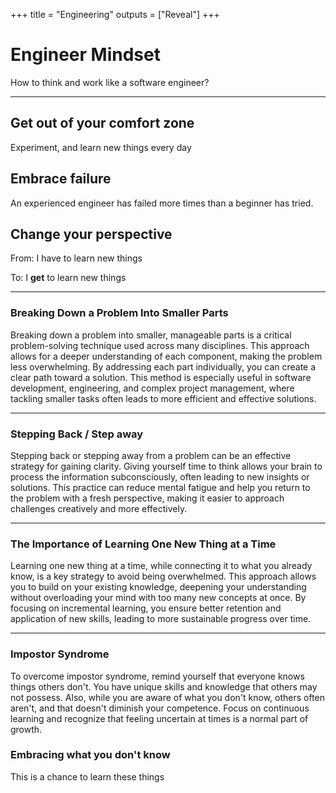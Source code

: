 +++
title = "Engineering"
outputs = ["Reveal"]
+++

# Engineer Mindset

How to think and work like a software engineer?

---

## Get out of your comfort zone

Experiment, and learn new things every day

## Embrace failure

An experienced engineer has failed more times than a beginner has tried.

## Change your perspective

From: I have to learn new things

To: I **get** to learn new things

---

### Breaking Down a Problem Into Smaller Parts

Breaking down a problem into smaller, manageable parts is a critical problem-solving technique used across many disciplines. This approach allows for a deeper understanding of each component, making the problem less overwhelming. By addressing each part individually, you can create a clear path toward a solution. This method is especially useful in software development, engineering, and complex project management, where tackling smaller tasks often leads to more efficient and effective solutions.

---

### Stepping Back / Step away

Stepping back or stepping away from a problem can be an effective strategy for gaining clarity. Giving yourself time to think allows your brain to process the information subconsciously, often leading to new insights or solutions. This practice can reduce mental fatigue and help you return to the problem with a fresh perspective, making it easier to approach challenges creatively and more effectively.

---

### The Importance of Learning One New Thing at a Time

Learning one new thing at a time, while connecting it to what you already know, is a key strategy to avoid being overwhelmed. This approach allows you to build on your existing knowledge, deepening your understanding without overloading your mind with too many new concepts at once. By focusing on incremental learning, you ensure better retention and application of new skills, leading to more sustainable progress over time.

---

### Impostor Syndrome

To overcome impostor syndrome, remind yourself that everyone knows things others don't. You have unique skills and knowledge that others may not possess. Also, while you are aware of what you don't know, others often aren't, and that doesn't diminish your competence. Focus on continuous learning and recognize that feeling uncertain at times is a normal part of growth.

### Embracing what you don't know

This is a chance to learn these things
